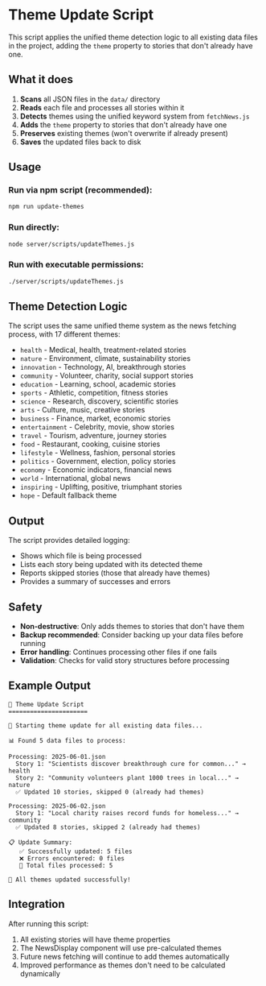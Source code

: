 # Theme Update Script

This script applies the unified theme detection logic to all existing data files in the project, adding the `theme` property to stories that don't already have one.

## What it does

1. **Scans** all JSON files in the `data/` directory
2. **Reads** each file and processes all stories within it
3. **Detects** themes using the unified keyword system from `fetchNews.js`
4. **Adds** the `theme` property to stories that don't already have one
5. **Preserves** existing themes (won't overwrite if already present)
6. **Saves** the updated files back to disk

## Usage

### Run via npm script (recommended):
```bash
npm run update-themes
```

### Run directly:
```bash
node server/scripts/updateThemes.js
```

### Run with executable permissions:
```bash
./server/scripts/updateThemes.js
```

## Theme Detection Logic

The script uses the same unified theme system as the news fetching process, with 17 different themes:

- `health` - Medical, health, treatment-related stories
- `nature` - Environment, climate, sustainability stories
- `innovation` - Technology, AI, breakthrough stories
- `community` - Volunteer, charity, social support stories
- `education` - Learning, school, academic stories
- `sports` - Athletic, competition, fitness stories
- `science` - Research, discovery, scientific stories
- `arts` - Culture, music, creative stories
- `business` - Finance, market, economic stories
- `entertainment` - Celebrity, movie, show stories
- `travel` - Tourism, adventure, journey stories
- `food` - Restaurant, cooking, cuisine stories
- `lifestyle` - Wellness, fashion, personal stories
- `politics` - Government, election, policy stories
- `economy` - Economic indicators, financial news
- `world` - International, global news
- `inspiring` - Uplifting, positive, triumphant stories
- `hope` - Default fallback theme

## Output

The script provides detailed logging:
- Shows which file is being processed
- Lists each story being updated with its detected theme
- Reports skipped stories (those that already have themes)
- Provides a summary of successes and errors

## Safety

- **Non-destructive**: Only adds themes to stories that don't have them
- **Backup recommended**: Consider backing up your data files before running
- **Error handling**: Continues processing other files if one fails
- **Validation**: Checks for valid story structures before processing

## Example Output

```
🚀 Theme Update Script
======================

🎨 Starting theme update for all existing data files...

📊 Found 5 data files to process:

Processing: 2025-06-01.json
  Story 1: "Scientists discover breakthrough cure for common..." → health
  Story 2: "Community volunteers plant 1000 trees in local..." → nature
  ✅ Updated 10 stories, skipped 0 (already had themes)

Processing: 2025-06-02.json
  Story 1: "Local charity raises record funds for homeless..." → community
  ✅ Updated 8 stories, skipped 2 (already had themes)

📋 Update Summary:
   ✅ Successfully updated: 5 files
   ❌ Errors encountered: 0 files
   📁 Total files processed: 5

🎉 All themes updated successfully!
```

## Integration

After running this script:
1. All existing stories will have theme properties
2. The NewsDisplay component will use pre-calculated themes
3. Future news fetching will continue to add themes automatically
4. Improved performance as themes don't need to be calculated dynamically
